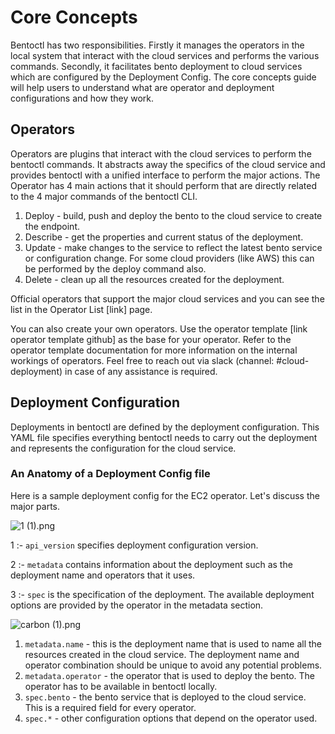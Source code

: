 # Core Concepts

Bentoctl has two responsibilities. Firstly it manages the operators in the local system that interact with the cloud services and performs the various commands. Secondly, it facilitates bento deployment to cloud services which are configured by the Deployment Config. The core concepts guide will help users to understand what are operator and deployment configurations and how they work.

## Operators

Operators are plugins that interact with the cloud services to perform the bentoctl commands. It abstracts away the specifics of the cloud service and provides bentoctl with a unified interface to perform the major actions. The Operator has 4 main actions that it should perform that are directly related to the 4 major commands of the bentoctl CLI.

1. Deploy - build, push and deploy the bento to the cloud service to create the endpoint.
2. Describe - get the properties and current status of the deployment.
3. Update - make changes to the service to reflect the latest bento service or configuration change. For some cloud providers (like AWS) this can be performed by the deploy command also.
4. Delete - clean up all the resources created for the deployment.

Official operators that support the major cloud services and you can see the list in the Operator List [link] page.

You can also create your own operators. Use the operator template [link operator template github] as the base for your operator. Refer to the operator template documentation for more information on the internal workings of operators. Feel free to reach out via slack (channel: #cloud-deployment) in case of any assistance is required.

## Deployment Configuration

Deployments in bentoctl are defined by the deployment configuration. This YAML file specifies everything bentoctl needs to carry out the deployment and represents the configuration for the cloud service.

### An Anatomy of a Deployment Config file

Here is a sample deployment config for the EC2 operator. Let's discuss the major parts.

![1 (1).png](Core%20Concepts%205d3444056e044d12a0909f121bb73235/1_(1).png)

1 :- `api_version` specifies deployment configuration version.  

2 :- `metadata` contains information about the deployment such as the deployment name and operators that it uses. 

3 :- `spec` is the specification of the deployment. The available deployment options are provided by the operator in the metadata section.

![carbon (1).png](Core%20Concepts%205d3444056e044d12a0909f121bb73235/carbon_(1).png)

  

1. `metadata.name` - this is the deployment name that is used to name all the resources created in the cloud service. The deployment name and operator combination should be unique to avoid any potential problems.
2. `metadata.operator` - the operator that is used to deploy the bento. The operator has to be available in bentoctl locally. 
3. `spec.bento` - the bento service that is deployed to the cloud service. This is a required field for every operator.
4. `spec.*` - other configuration options that depend on the operator used.
